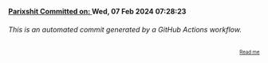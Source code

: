 **[Parixshit Committed on: ](https://github.com/Parixshit/AutoCommit/commit/b54e783fcf34e50a7f6e6fa92da8162cbbdba339) Wed, 07 Feb 2024 07:28:23** <!-- 7ee226595ff939c063d1ae7ce13d2fc1ca3a3555 -->

###### This is an automated commit generated by a GitHub Actions workflow.

<div align="right"><sub><sup><a href="https://github.com/Parixshit/AutoCommit.git">Read me</a></sup></sub></div>
